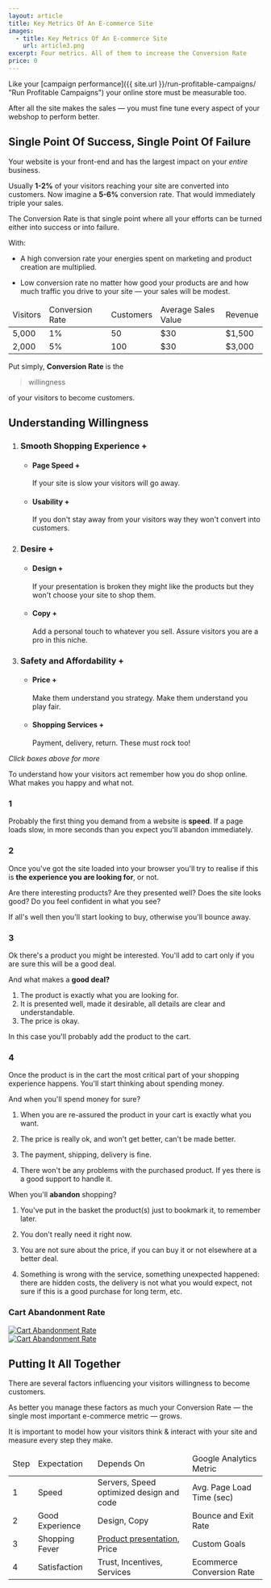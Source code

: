 ```yaml
---
layout: article
title: Key Metrics Of An E-commerce Site
images:
  - title: Key Metrics Of An E-commerce Site
    url: article3.png
excerpt: Four metrics. All of them to increase the Conversion Rate
price: 0
---
```


Like your [campaign performance]({{ site.url }}/run-profitable-campaigns/ "Run Profitable Campaigns") 
your online store must be measurable too.

After all the site makes the sales &mdash; you must fine tune every aspect 
of your webshop to perform better.

## Single Point Of Success, Single Point Of Failure

Your website is your front-end and has the largest impact on your *entire* business. 

Usually **1-2%** of your visitors reaching your site are converted into customers. 
Now imagine a **5-6%** conversion rate. 
That would immediately triple your sales.

The Conversion Rate is that single point where all your efforts can be turned either
into success or into failure.

With:

* A high conversion rate your energies spent on marketing and product
creation are multiplied. 

* Low conversion rate no matter how good your products are and how much 
traffic you drive to your site &mdash; your sales will be modest.

<table id="conversion-rate" class="desktop">
  <thead>
  <tr>
    <td class="highlight">Visitors</td>
    <td class="highlight">Conversion Rate</td>
    <td class="highlight">Customers</td>
    <td class="highlight">Average Sales Value</td>
    <td class="highlight">Revenue</td>
  </tr>
  </thead>
  
  <tbody>
  <tr>
    <td>5,000</td>
    <td>1%</td>
    <td>50</td>
    <td>$30</td>
    <td>$1,500</td>
  </tr>
  
  <tr>
    <td>2,000</td>
    <td>5%</td>
    <td>100</td>
    <td>$30</td>
    <td>$3,000</td>
  </tr>  
  </tbody>
</table>

<div class="block">
<div id="chart_conversion_rate" class="chart"></div>
</div>


Put simply, **Conversion Rate** is the

> willingness 

of your visitors to become customers.


## Understanding Willingness


<div id="infogr" class="article3 block">

  <ol>
    <li>
      <h3>Smooth Shopping Experience <span class="plus">+</span></h3>
      <ul>
        <li>
          <h4>Page Speed <span class="plus">+</span></h4>
          <div>
            If your site is slow your visitors will go away.
          </div>
        </li>
        <li>
          <h4>Usability <span class="plus">+</span></h4>
          <div>
            If you don't stay away from your visitors way they won't
            convert into customers.
          </div>
        </li>
      </ul>
    </li>
    <li>
      <h3>Desire <span class="plus">+</span></h3>
      <ul>
        <li>
          <h4>Design <span class="plus">+</span></h4>
          <div>
            If your presentation is broken they might like the products
            but they won't choose your site to shop them.
          </div>
        </li>
        <li>
          <h4>Copy <span class="plus">+</span></h4>
          <div>
            Add a personal touch to whatever you sell. Assure visitors
            you are a pro in this niche.
          </div>
        </li>
      </ul>
    </li>
    <li>
      <h3>Safety and Affordability <span class="plus">+</span></h3>
      <ul>
        <li>
          <h4>Price <span class="plus">+</span></h4>
          <div>
            Make them understand you strategy. Make them understand
            you play fair. 
          </div>
        </li>
        <li>
          <h4>Shopping Services <span class="plus">+</span></h4>
          <div>
            Payment, delivery, return. These must rock too!
          </div>
        </li>
      </ul>
    </li>
  </ol>
  <div class="right"><em>Click boxes above for more</em></div>
</div>

To understand how your visitors act remember how you do shop online.
What makes you happy and what not.

### 1

Probably the first thing you demand from a website is **speed**.
If a page loads slow, in more seconds than you expect 
you'll abandon immediately.


### 2

Once you've got the site loaded into your browser you'll try to realise
if this is **the experience you are looking for**, or not.

Are there interesting products? Are they presented well?
Does the site looks good? Do you feel confident in what you see?

If all's well then you'll start looking to buy, otherwise you'll bounce away.


### 3

Ok there's a product you might be interested.
You'll add to cart only if you are sure this will be a good deal.

And what makes a **good deal?**

1. The product is exactly what you are looking for.
2. It is presented well, made it desirable, all details are clear and understandable.
3. The price is okay.

In this case you'll probably add the product to the cart.


### 4

Once the product is in the cart the most critical part of your 
shopping experience happens.
You'll start thinking about spending money.

And when you'll spend money for sure?

1. When you are re-assured the product in your cart is exactly what you want.

2. The price is really ok, and won't get better, can't be made better.

3. The payment, shipping, delivery is fine.

4. There won't be any problems with the purchased product. If yes there is
a good support to handle it.

When you'll **abandon** shopping?

1. You've put in the basket the product(s) just to bookmark it, to
remember later.

2. You don't really need it right now.

3. You are not sure about the price, if you can buy it or not elsewhere at a
better deal.

4. Something is wrong with the service, something unexpected happened: 
there are hidden costs, the delivery is not what you would expect, 
not sure if this is a good purchase for long term, etc.

### Cart Abandonment Rate

<div id="infogr" class="article3a desktop">
  <a title="View larger version of Cart Abandonment Rate" href="{{ site.images }}/article3-cart-abandonment-large.png">
    <img title="Cart Abandonment Rate" src="{{ site.images }}/article3-cart-abandonment.png" />
  </a>
</div>

<div id="infogr" class="article3a mobile">
  <a title="View larger version of Cart Abandonment Rate" href="{{ site.images }}/article3-cart-abandonment.png">
    <img title="Cart Abandonment Rate" src="{{ site.images }}/article3-cart-abandonment-mobile.jpg" />
  </a>
</div>

## Putting It All Together

There are several factors influencing your visitors willingness to become
customers.

As better you manage these factors as much your Conversion Rate &mdash; 
the single most important e-commerce metric &mdash; grows.

It is important to model how your visitors think & interact with your site
and measure every step they make.

<table id="key-metrics" class="desktop">
  <thead>
  <tr>
    <td class="highlight">Step</td>
    <td class="highlight">Expectation</td>
    <td class="highlight">Depends On</td>
    <td class="highlight">Google Analytics Metric</td>
  </tr>
  </thead>
  
  <tbody>
  <tr>
    <td>1</td>
    <td>Speed</td>
    <td>Servers, Speed optimized design and code</td>
    <td>Avg. Page Load Time (sec)</td>
  </tr>
  
  <tr>
    <td>2</td>
    <td>Good Experience</td>
    <td>Design, Copy</td>
    <td>Bounce and Exit Rate</td>
  </tr>  
  
  <tr>
    <td>3</td>
    <td>Shopping Fever</td>
    <td><a href="{{ site.url }}/the-product-is-the-marketing/" title="The Product Is The Marketing">Product presentation</a>, Price</td>
    <td>Custom Goals</td>
  </tr>  
  
  <tr>
    <td>4</td>
    <td>Satisfaction</td>
    <td>Trust, Incentives, Services</td>
    <td>Ecommerce Conversion Rate</td>
  </tr>  
  </tbody>
</table>



&nbsp;




